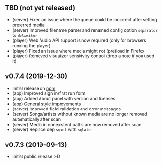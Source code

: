 ## TBD (not yet released)

- (server) Fixed an issue where the queue could be incorrect after setting preferred media
- (server) Improved filename parser and renamed config option `separator` to `delimiter`
- (player) Web Audio API support is now required (only for browsers running the player)
- (player) Fixed an issue where media might not (pre)load in Firefox
- (player) Removed visualizer sensitivity control (drop a note if you used it)

## v0.7.4 (2019-12-30)

- Initial release on [npm](https://www.npmjs.com/package/karaoke-forever)
- (app) Improved sign in/first run form
- (app) Added About panel with version and licenses
- (app) General style improvements
- (server) Improved field validation and error messages
- (server) Songs/artists without known media are no longer removed automatically after scan
- (server) Media in nonexistent paths are now removed after scan
- (server) Replace dep `squel` with `sqlate`

## v0.7.3 (2019-09-13)

- Initial public release :-D
